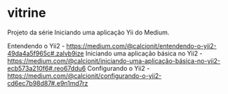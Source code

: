 # vitrine
Projeto da série Iniciando uma aplicação Yii do Medium.

Entendendo o Yii2 - https://medium.com/@calcionit/entendendo-o-yii2-49da4a5f965c#.zalvb9ize
Iniciando uma aplicação básica no Yii2 - https://medium.com/@calcionit/iniciando-uma-aplicação-básica-no-yii2-ecb573a210f6#.reo67ddu6
Configurando o Yii2 - https://medium.com/@calcionit/configurando-o-yii2-cd6ec7b98d87#.e9n1md7rz
